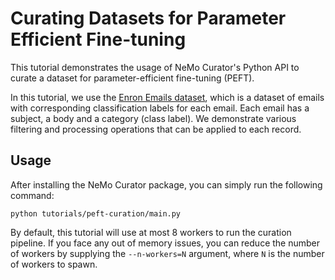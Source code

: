 # Curating Datasets for Parameter Efficient Fine-tuning

This tutorial demonstrates the usage of NeMo Curator's Python API to curate a dataset for
parameter-efficient fine-tuning (PEFT).

In this tutorial, we use the [Enron Emails dataset](https://huggingface.co/datasets/neelblabla/enron_labeled_emails_with_subjects-llama2-7b_finetuning),
which is a dataset of emails with corresponding classification labels for each email. Each email has
a subject, a body and a category (class label). We demonstrate various filtering and processing
operations that can be applied to each record.

## Usage
After installing the NeMo Curator package, you can simply run the following command:
```
python tutorials/peft-curation/main.py
```

By default, this tutorial will use at most 8 workers to run the curation pipeline. If you face any
out of memory issues, you can reduce the number of workers by supplying the `--n-workers=N` argument,
where `N` is the number of workers to spawn.
